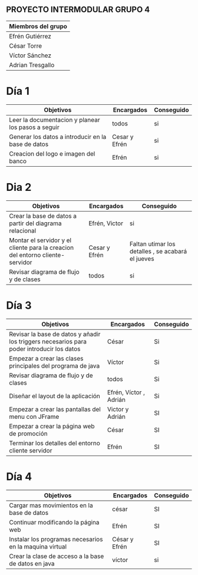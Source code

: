 ## PROYECTO INTERMODULAR GRUPO 4
| Miembros del grupo| 
|----------|
| Efrén Gutiérrez   | 
| César Torre    | 
| Víctor Sánchez  | 
| Adrian Tresgallo |
# Día 1 
| Objetivos|Encargados | Conseguido|
|----------|-----------|-----------|
|Leer la documentacion y planear los pasos a seguir   | todos|si|
| Generar los datos a introducir en la base de datos    | Cesar y Efrén|si|
| Creacion del logo e imagen del banco | Efrén|si|

# Dia 2 
| Objetivos|Encargados | Conseguido|
|----------|-----------|-----------|
|Crear la base de datos a partir del diagrama relacional  | Efrén, Victor|si|
|Montar el servidor y el cliente para la creacion del entorno cliente-servidor   | Cesar y Efrén|Faltan utimar los detalles , se acabará el jueves|
|Revisar diagrama de flujo y de clases | todos|si|

# Día 3 
| Objetivos|Encargados | Conseguido|
|----------|-----------|-----------|
|Revisar la base de datos y añadir los triggers necesarios para poder introducir los datos | César |Si|
|Empezar a crear las clases principales del programa de java |Víctor |Si|
|Revisar diagrama de flujo y de clases | todos|Si |
|Diseñar el layout de la aplicación | Efrén, Víctor , Adrián|Si|
|Empezar a crear las pantallas del menu con JFrame | Victor y Adrián | SI |
|Empezar a crear la página web de promoción|César|SI|
|Terminar los detalles del entorno cliente servidor|Efrén |SI|
# Día 4 
| Objetivos|Encargados | Conseguido|
|----------|-----------|-----------|
|Cargar mas movimientos en la base de datos|césar|SI|
|Continuar modificando la página web | Efrén|SI|
|Instalar los programas necesarios en la maquina virtual|César y Efrén|SI|
|Crear la clase de acceso a la base de datos en java | víctor | si|



